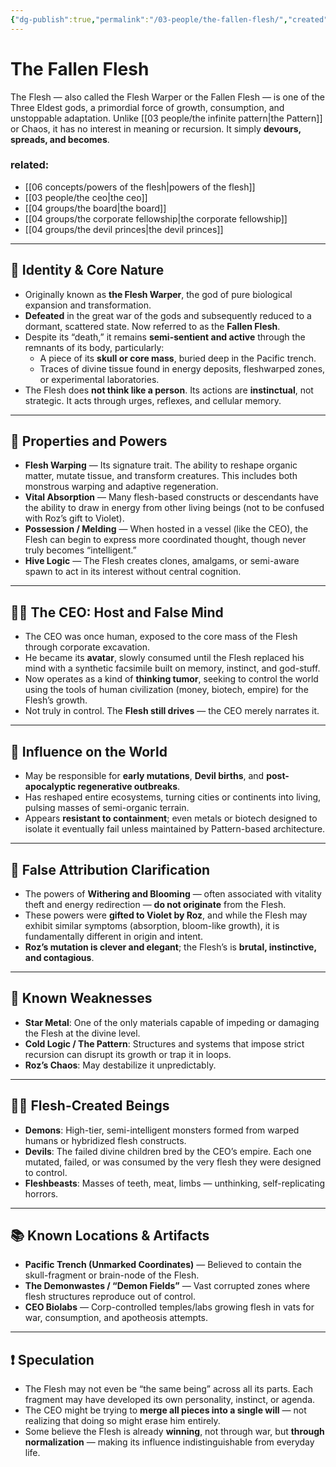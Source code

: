 ```yaml
---
{"dg-publish":true,"permalink":"/03-people/the-fallen-flesh/","created":"2024-10-28T09:24:13.525-05:00","updated":"2025-10-25T21:50:28.037-05:00"}
---
```



# The Fallen Flesh

The Flesh — also called the Flesh Warper or the Fallen Flesh — is one of the Three Eldest gods, a primordial force of growth, consumption, and unstoppable adaptation. Unlike [[03 people/the infinite pattern\|the Pattern]] or Chaos, it has no interest in meaning or recursion. It simply **devours, spreads, and becomes**.

### related:
- [[06 concepts/powers of the flesh\|powers of the flesh]]
- [[03 people/the ceo\|the ceo]]
- [[04 groups/the board\|the board]]
- [[04 groups/the corporate fellowship\|the corporate fellowship]]
- [[04 groups/the devil princes\|the devil princes]]

---

## 🧠 Identity & Core Nature

- Originally known as **the Flesh Warper**, the god of pure biological expansion and transformation.
- **Defeated** in the great war of the gods and subsequently reduced to a dormant, scattered state. Now referred to as the **Fallen Flesh**.
- Despite its “death,” it remains **semi-sentient and active** through the remnants of its body, particularly:
  - A piece of its **skull or core mass**, buried deep in the Pacific trench.
  - Traces of divine tissue found in energy deposits, fleshwarped zones, or experimental laboratories.
- The Flesh does **not think like a person**. Its actions are **instinctual**, not strategic. It acts through urges, reflexes, and cellular memory.

---

## 🧬 Properties and Powers

- **Flesh Warping** — Its signature trait. The ability to reshape organic matter, mutate tissue, and transform creatures. This includes both monstrous warping and adaptive regeneration.
- **Vital Absorption** — Many flesh-based constructs or descendants have the ability to draw in energy from other living beings (not to be confused with Roz’s gift to Violet).
- **Possession / Melding** — When hosted in a vessel (like the CEO), the Flesh can begin to express more coordinated thought, though never truly becomes “intelligent.”
- **Hive Logic** — The Flesh creates clones, amalgams, or semi-aware spawn to act in its interest without central cognition.

---

## 🧎‍♂️ The CEO: Host and False Mind

- The CEO was once human, exposed to the core mass of the Flesh through corporate excavation.
- He became its **avatar**, slowly consumed until the Flesh replaced his mind with a synthetic facsimile built on memory, instinct, and god-stuff.
- Now operates as a kind of **thinking tumor**, seeking to control the world using the tools of human civilization (money, biotech, empire) for the Flesh’s growth.
- Not truly in control. The **Flesh still drives** — the CEO merely narrates it.

---

## 🧬 Influence on the World

- May be responsible for **early mutations**, **Devil births**, and **post-apocalyptic regenerative outbreaks**.
- Has reshaped entire ecosystems, turning cities or continents into living, pulsing masses of semi-organic terrain.
- Appears **resistant to containment**; even metals or biotech designed to isolate it eventually fail unless maintained by Pattern-based architecture.

---

## 📛 False Attribution Clarification

- The powers of **Withering and Blooming** — often associated with vitality theft and energy redirection — **do not originate** from the Flesh.
- These powers were **gifted to Violet by Roz**, and while the Flesh may exhibit similar symptoms (absorption, bloom-like growth), it is fundamentally different in origin and intent.
- **Roz’s mutation is clever and elegant**; the Flesh’s is **brutal, instinctive, and contagious**.

---

## 🦴 Known Weaknesses

- **Star Metal**: One of the only materials capable of impeding or damaging the Flesh at the divine level.
- **Cold Logic / The Pattern**: Structures and systems that impose strict recursion can disrupt its growth or trap it in loops.
- **Roz’s Chaos**: May destabilize it unpredictably.

---

## 🧟‍♂️ Flesh-Created Beings

- **Demons**: High-tier, semi-intelligent monsters formed from warped humans or hybridized flesh constructs.
- **Devils**: The failed divine children bred by the CEO’s empire. Each one mutated, failed, or was consumed by the very flesh they were designed to control.
- **Fleshbeasts**: Masses of teeth, meat, limbs — unthinking, self-replicating horrors.

---

## 📚 Known Locations & Artifacts

- **Pacific Trench (Unmarked Coordinates)** — Believed to contain the skull-fragment or brain-node of the Flesh.
- **The Demonwastes / “Demon Fields”** — Vast corrupted zones where flesh structures reproduce out of control.
- **CEO Biolabs** — Corp-controlled temples/labs growing flesh in vats for war, consumption, and apotheosis attempts.

---

## ❗ Speculation

- The Flesh may not even be “the same being” across all its parts. Each fragment may have developed its own personality, instinct, or agenda.
- The CEO might be trying to **merge all pieces into a single will** — not realizing that doing so might erase him entirely.
- Some believe the Flesh is already **winning**, not through war, but **through normalization** — making its influence indistinguishable from everyday life.

